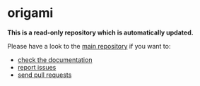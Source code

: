 # origami
**This is a read-only repository which is automatically updated.**

Please have a look to the [main repository](https://github.com/origamiphp/source) if you want to: 
* [check the documentation](https://github.com/origamiphp/source/blob/master/README.md)
* [report issues](https://github.com/origamiphp/source/issues)
* [send pull requests](https://github.com/origamiphp/source/pulls) 
